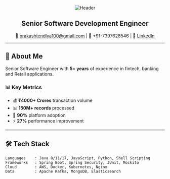 <div align="center">

![Header](https://capsule-render.vercel.app/api?type=waving&color=gradient&height=200&section=header&text=Prakash%20Arumugam&fontSize=40&fontColor=fff)

## Senior Software Development Engineer
📧 prakashtendlya100@gmail.com | 📱 +91-7397628546 | 💼 [LinkedIn](https://linkedin.com/in/prakash-arumugam-502a2b194)

</div>

---

## 🚀 About Me
Senior Software Engineer with **5+ years** of experience in fintech, banking and Retail applications.

### 📊 Key Metrics
- 💰 **₹4000+ Crores** transaction volume
- 📊 **150M+ records** processed  
- 🎯 **90%** platform adoption
- ⚡ **27%** performance improvement

---

## 🛠️ Tech Stack

```text
Languages    : Java 8/11/17, JavaScript, Python, Shell Scripting
Frameworks   : Spring Boot, Spring Security, JUnit, Mockito
Cloud        : AWS, Docker, Kubernetes, Nginx
Data         : Apache Kafka, MongoDB, Elasticsearch
